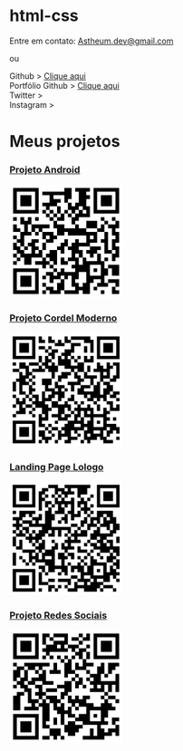 # html-css

Entre em contato:
Astheum.dev@gmail.com

ou

Github > <a href="https://github.com/Astheum" target="_blank"> Clique aqui </a>
<br>
Portfólio Github > <a href="https://astheum.github.io/html-css/" target="_blank"> Clique aqui </a>
<br>
Twitter >
<br>
Instagram >


<h1> Meus projetos </h1>

<h3 display="inline-block"><a href="https://astheum.github.io/projeto-android/" target="_blank">Projeto Android</a></h3>
<img src="QRAndroid.jpg" width="200" height="200"/>

<h3 display="inline-block"><a href="https://astheum.github.io/projeto-cordel-moderno/" target="_blank">Projeto Cordel Moderno</a></h3>
<img src="QRCordel.jpg" width="200" height="200"/>

<h3 display="inline-block"><a href="https://astheum.github.io/Lologo-Landing-Page/" target="_blank">Landing Page Lologo</a></h3>
<img src="QRLologo.jpg" width="200" height="200"/>

<h3 display="inline-block"><a href="https://astheum.github.io/projeto-social/" target="_blank">Projeto Redes Sociais</a></h3>
<img src="QRSocial.jpg" width="200" height="200"/>